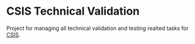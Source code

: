 # CSIS Technical Validation 

Project for managing all technical validation and testing realted tasks for [CSIS](https://github.com/clarity-h2020/csis/).
